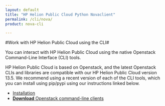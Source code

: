 ```yaml
---
layout: default
title: "HP Helion Public Cloud Python Novaclient"
permalink: /cli/nova/
product: nova-cli

---
```

<!--PUBLISHED-->
#Work with HP Helion Public Cloud using the CLI#

You can interact with HP Helion Public Cloud using the native Openstack Command-Line Interface (CLI) tools.
 
HP Helion Public Cloud is based on Openstack, and the latest Openstack CLIs and libraries are compatible with our HP Helion Public Cloud version 13.5. We recommend using a recent version of each of the CLI tools, which you can install using pip/pypi using our instructions linked below.
 
* [Installation](https://community.hpcloud.com/article/cloud-135-cli-installation-instructions)
* [**Download** Openstack command-line clients](http://docs.openstack.org/user-guide/content/install_clients.html)

